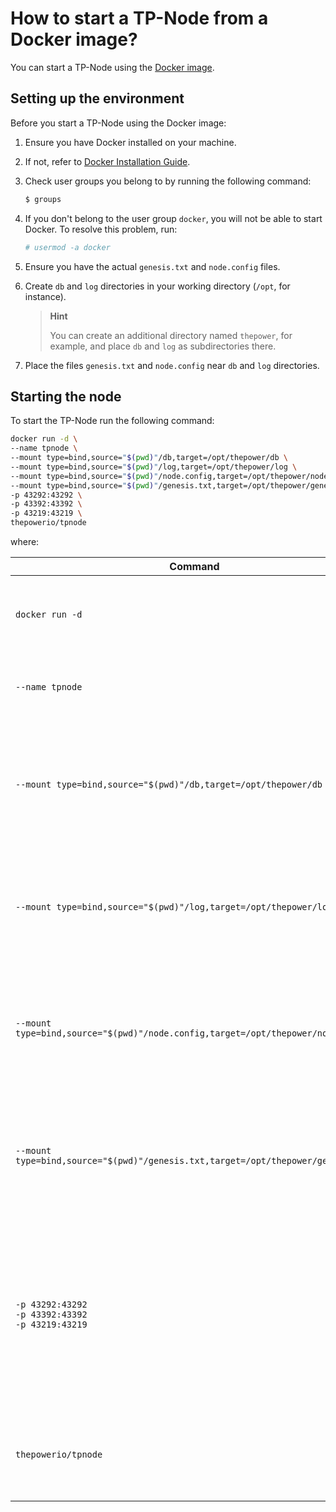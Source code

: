 # How to start a TP-Node from a Docker image?

You can start a TP-Node using the [Docker image](https://hub.docker.com/r/thepowerio/tpnode).

## Setting up the environment

Before you start a TP-Node using the Docker image:

1. Ensure you have Docker installed on your machine.
2. If not, refer to [Docker Installation Guide](https://docs.docker.com/engine/install/).
3. Check user groups you belong to by running the following command:

   ```bash
   $ groups
   ```
4. If you don't belong to the user group `docker`, you will not be able to start Docker. To resolve this problem, run:

   ```bash
   # usermod -a docker
   ```

5. Ensure you have the actual `genesis.txt` and `node.config` files.
6. Create `db` and `log` directories in your working directory (`/opt`, for instance).

   > **Hint**
   >
   > You can create an additional directory named `thepower`, for example, and place `db` and `log` as subdirectories there.

7. Place the files `genesis.txt` and `node.config` near `db` and `log` directories.

## Starting the node

To start the TP-Node run the following command:

```bash
docker run -d \
--name tpnode \
--mount type=bind,source="$(pwd)"/db,target=/opt/thepower/db \
--mount type=bind,source="$(pwd)"/log,target=/opt/thepower/log \
--mount type=bind,source="$(pwd)"/node.config,target=/opt/thepower/node.config \
--mount type=bind,source="$(pwd)"/genesis.txt,target=/opt/thepower/genesis.txt \
-p 43292:43292 \
-p 43392:43392 \
-p 43219:43219 \
thepowerio/tpnode
```

where:

| Command                                                                          | Description                                                                                                                                                 |
|----------------------------------------------------------------------------------|-------------------------------------------------------------------------------------------------------------------------------------------------------------|
| `docker run -d`                                                                  | This command starts Docker in the background                                                                                                                |
| `--name tpnode`                                                                  | This command specifies the name (optional)                                                                                                                  |
| `--mount type=bind,source="$(pwd)"/db,target=/opt/thepower/db`                   | Path to the database. Bound to Docker. `/opt` here is mandatory, because it is the path inside the container.                                               | 
| `--mount type=bind,source="$(pwd)"/log,target=/opt/thepower/log`                 | Path to log files. Bound to Docker. `/opt` here is mandatory, because it is the path inside the container.                                                  |
| `--mount type=bind,source="$(pwd)"/node.config,target=/opt/thepower/node.config` | Path to your `node.config` file. Bound to Docker. `/opt` here is mandatory, because it is the path inside the container.                                                                                                          |
| `--mount type=bind,source="$(pwd)"/genesis.txt,target=/opt/thepower/genesis.txt` | Path to your `genesis.txt`. Bound to Docker. `/opt` here is mandatory, because it is the path inside the container.                                                                                                                 |
| `-p 43292:43292` <br> `-p 43392:43392` <br> `-p 43219:43219`                     | These commands specify all necessary local ports. In this examples ports `api`, `apis`, and `tpic` are used. You can specify any port in `node.config` file |
| `thepowerio/tpnode`                                                 | Path to Docker image. You need to specify the TP-Node version                                                                                               |